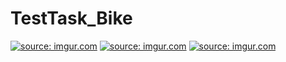 # TestTask_Bike
<a href="https://imgur.com/RwxHgIR"><img src="https://i.imgur.com/RwxHgIR.jpg" title="source: imgur.com" /></a>
<a href="https://imgur.com/JdSMSPs"><img src="https://i.imgur.com/JdSMSPs.jpg" title="source: imgur.com" /></a>
<a href="https://imgur.com/CDtVCAq"><img src="https://i.imgur.com/CDtVCAq.jpg" title="source: imgur.com" /></a>
